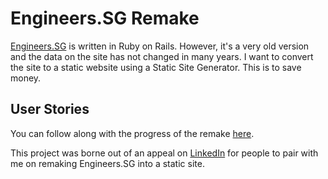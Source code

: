 # Engineers.SG Remake

[Engineers.SG](https://engineers.sg) is written in Ruby on Rails. However, it's a very old version and the data on the site has not changed in many years. I want to convert the site to a static website using a Static Site Generator. This is to save money.

## User Stories

You can follow along with the progress of the remake [here](https://docs.google.com/document/d/1tpoebTT4fr7Vo8A0eCCjQtogiRSz-nAcBBXb_FvACu0/edit?usp=sharing).

This project was borne out of an appeal on [LinkedIn](https://www.linkedin.com/posts/miccheng_pair-programming-with-coderkungfu-michael-activity-7295086506996572162-fxDs/?utm_source=share&utm_medium=member_desktop&rcm=ACoAAAAfXjYBLd98h6A-Zm1jAyv7wMzgGQSdKHo) for people to pair with me on remaking Engineers.SG into a static site.
